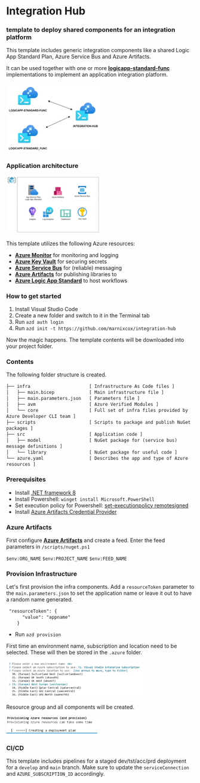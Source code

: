 # Integration Hub
### template to deploy shared components for an integration platform

This template includes generic integration components like a shared Logic App Standard Plan, Azure Service Bus and Azure Artifacts. 

It can be used together with one or more [**logicapp-standard-func**](https://github.com/marnixcox/logicapp-standard-func/) implementations to implement an application integration platform.

<img src="assets/hub.png" width="50%" alt="Deploy">


### Application architecture

<img src="assets/resources.png" width="50%" alt="Deploy">

This template utilizes the following Azure resources:

- [**Azure Monitor**](https://docs.microsoft.com/azure/azure-monitor/) for monitoring and logging
- [**Azure Key Vault**](https://docs.microsoft.com/azure/key-vault/) for securing secrets
- [**Azure Service Bus**](https://docs.microsoft.com/azure/service-bus/) for (reliable) messaging
- [**Azure Artifacts**](https://learn.microsoft.com/en-us/azure/devops/artifacts) for publishing libraries to
- [**Azure Logic App Standard**](https://docs.microsoft.com/azure/logic-app-standard/) to host workflows


### How to get started

1. Install Visual Studio Code
1. Create a new folder and switch to it in the Terminal tab
1. Run `azd auth login`
1. Run `azd init -t https://github.com/marnixcox/integration-hub`

Now the magic happens. The template contents will be downloaded into your project folder. 

### Contents

The following folder structure is created. 

```
├── infra                      [ Infrastructure As Code files ]
│   ├── main.bicep             [ Main infrastructure file ]
│   ├── main.parameters.json   [ Parameters file ]
│   ├── avm                    [ Azure Verified Modules ]
│   └── core                   [ Full set of infra files provided by Azure Developer CLI team ]
├── scripts                    [ Scripts to package and publish NuGet packages ]
├── src                        [ Application code ]
│   ├── model                  [ NuGet package for (service bus) message definitions ]
│   └── library                [ NuGet package for useful code ]
└── azure.yaml                 [ Describes the app and type of Azure resources ]

```

### Prerequisites

- Install [.NET framework 8](https://dotnet.microsoft.com/en-us/download/dotnet/thank-you/sdk-8.0.204-windows-x64-installer)
- Install Powershell: `winget install Microsoft.PowerShell`
- Set execution policy for Powershell: [set-executionpolicy remotesigned](https://www.centrel-solutions.com/media/xiaconfiguration/adminguideweb/PowerShellSetExecutionPolicy.html)
- Install [Azure Artifacts Credential Provider](.\scripts\installcredprovider.ps1)


### Azure Artifacts 

First configure [**Azure Artifacts**](https://learn.microsoft.com/en-us/azure/devops/artifacts/start-using-azure-artifacts) and create a feed. Enter the feed parameters in `/scripts/nuget.ps1`

`$env:ORG_NAME`
`$env:PROJECT_NAME`
`$env:FEED_NAME`

### Provision Infrastructure 

Let's first provision the infra components. Add a `resourceToken` parameter to the `main.parameters.json` to set the application name or leave it out to have a random name generated.

```
 "resourceToken": {
      "value": "appname"
    }
```

- Run `azd provision`

First time an environment name, subscription and location need to be selected. These will then be stored in the `.azure` folder.

<img src="assets/env.png" width="75%" alt="Select environment, subscription">

Resource group and all components will be created.

<img src="assets/provision.png" width="50%" alt="Provision">

### CI/CD

This template includes pipelines for a staged dev/tst/acc/prd deployment for a `develop` and `main` branch. Make sure to update the `serviceConnection` and  `AZURE_SUBSCRIPTION_ID` accordingly. 





